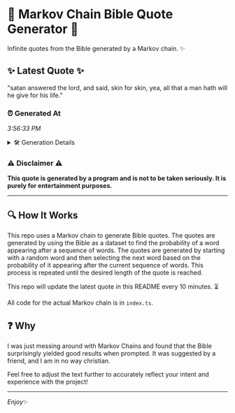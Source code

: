 # 📖 Markov Chain Bible Quote Generator 📖

Infinite quotes from the Bible generated by a Markov chain. ✨

## ✨ Latest Quote ✨
"satan answered the lord, and said, skin for skin, yea, all that a man hath will he give for his life."

### ⏰ Generated At
*3:56:33 PM*

<details>
    <summary>🛠️ Generation Details</summary>
    <p>
        <strong>🌱 Seed:</strong> satan<br>
        <strong>🔄 Iterations:</strong> 20<br>
        <strong>📜 Context History:</strong><br>[ satan ]: answered<br>[ satan, answered ]: the<br>[ satan, answered, the ]: lord,<br>[ satan, answered, the, lord, ]: and<br>[ satan, answered, the, lord,, and ]: said,<br>[ satan, answered, the, lord,, and, said, ]: skin<br>[ answered, the, lord,, and, said,, skin ]: for<br>[ the, lord,, and, said,, skin, for ]: skin,<br>[ lord,, and, said,, skin, for, skin, ]: yea,<br>[ and, said,, skin, for, skin,, yea, ]: all<br>[ said,, skin, for, skin,, yea,, all ]: that<br>[ skin, for, skin,, yea,, all, that ]: a<br>[ for, skin,, yea,, all, that, a ]: man<br>[ skin,, yea,, all, that, a, man ]: hath<br>[ yea,, all, that, a, man, hath ]: will<br>[ all, that, a, man, hath, will ]: he<br>[ that, a, man, hath, will, he ]: give<br>[ a, man, hath, will, he, give ]: for<br>[ man, hath, will, he, give, for ]: his<br>[ hath, will, he, give, for, his ]: life.<br>
    </p>
</details>

### ⚠️ Disclaimer ⚠️
**This quote is generated by a program and is not to be taken seriously. It is purely for entertainment purposes.**

---

## 🔍 How It Works

This repo uses a Markov chain to generate Bible quotes. The quotes are generated by using the Bible as a dataset to find the probability of a word appearing after a sequence of words. The quotes are generated by starting with a random word and then selecting the next word based on the probability of it appearing after the current sequence of words. This process is repeated until the desired length of the quote is reached.

This repo will update the latest quote in this README every 10 minutes. ⏳

All code for the actual Markov chain is in `index.ts`.

## ❓ Why

I was just messing around with Markov Chains and found that the Bible surprisingly yielded good results when prompted. 
It was suggested by a friend, and I am in no way christian.

Feel free to adjust the text further to accurately reflect your intent and experience with the project!

---

*Enjoy*✨
